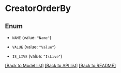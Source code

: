 # CreatorOrderBy

## Enum


* `NAME` (value: `"Name"`)

* `VALUE` (value: `"Value"`)

* `IS_LIVE` (value: `"IsLive"`)


[[Back to Model list]](../README.md#documentation-for-models) [[Back to API list]](../README.md#documentation-for-api-endpoints) [[Back to README]](../README.md)


